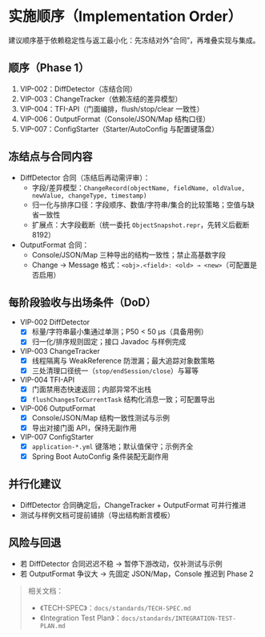 # 实施顺序（Implementation Order）

建议顺序基于依赖稳定性与返工最小化：先冻结对外“合同”，再堆叠实现与集成。

## 顺序（Phase 1）
1) VIP-002：DiffDetector（冻结合同）
2) VIP-003：ChangeTracker（依赖冻结的差异模型）
3) VIP-004：TFI-API（门面编排，flush/stop/clear 一致性）
4) VIP-006：OutputFormat（Console/JSON/Map 结构口径）
5) VIP-007：ConfigStarter（Starter/AutoConfig 与配置键落盘）

## 冻结点与合同内容
- DiffDetector 合同（冻结后再动需评审）：
  - 字段/差异模型：`ChangeRecord(objectName, fieldName, oldValue, newValue, changeType, timestamp)`
  - 归一化与排序口径：字段顺序、数值/字符串/集合的比较策略；空值与缺省一致性
  - 扩展点：大字段截断（统一委托 `ObjectSnapshot.repr`，先转义后截断 8192）
- OutputFormat 合同：
  - Console/JSON/Map 三种导出的结构一致性；禁止高基数字段
  - Change → Message 格式：`<obj>.<field>: <old> → <new>`（可配置是否启用）

## 每阶段验收与出场条件（DoD）
- VIP-002 DiffDetector
  - [x] 标量/字符串最小集通过单测；P50 < 50 μs（具备用例）
  - [x] 归一化/排序规则固定；接口 Javadoc 与样例完成
- VIP-003 ChangeTracker
  - [x] 线程隔离与 WeakReference 防泄漏；最大追踪对象数策略
  - [x] 三处清理口径统一（`stop/endSession/close`）与幂等
- VIP-004 TFI-API
  - [x] 门面禁用态快速返回；内部异常不出栈
  - [x] `flushChangesToCurrentTask` 结构化消息一致；可配置导出
- VIP-006 OutputFormat
  - [x] Console/JSON/Map 结构一致性测试与示例
  - [x] 导出对接门面 API，保持无副作用
- VIP-007 ConfigStarter
  - [x] `application-*.yml` 键落地；默认值保守；示例齐全
  - [x] Spring Boot AutoConfig 条件装配无副作用

## 并行化建议
- DiffDetector 合同确定后，ChangeTracker + OutputFormat 可并行推进
- 测试与样例文档可提前铺排（导出结构断言模板）

## 风险与回退
- 若 DiffDetector 合同迟迟不稳 → 暂停下游改动，仅补测试与示例
- 若 OutputFormat 争议大 → 先固定 JSON/Map，Console 推迟到 Phase 2

> 相关文档：
> - 《TECH-SPEC》：`docs/standards/TECH-SPEC.md`
> - 《Integration Test Plan》：`docs/standards/INTEGRATION-TEST-PLAN.md`
